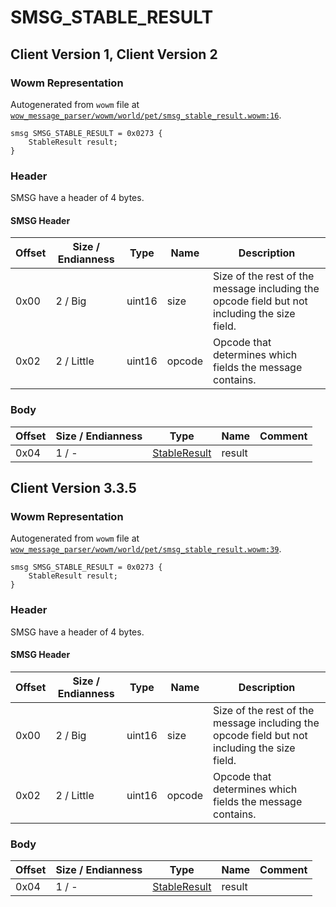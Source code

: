 # SMSG_STABLE_RESULT

## Client Version 1, Client Version 2

### Wowm Representation

Autogenerated from `wowm` file at [`wow_message_parser/wowm/world/pet/smsg_stable_result.wowm:16`](https://github.com/gtker/wow_messages/tree/main/wow_message_parser/wowm/world/pet/smsg_stable_result.wowm#L16).
```rust,ignore
smsg SMSG_STABLE_RESULT = 0x0273 {
    StableResult result;
}
```
### Header

SMSG have a header of 4 bytes.

#### SMSG Header

| Offset | Size / Endianness | Type   | Name   | Description |
| ------ | ----------------- | ------ | ------ | ----------- |
| 0x00   | 2 / Big           | uint16 | size   | Size of the rest of the message including the opcode field but not including the size field.|
| 0x02   | 2 / Little        | uint16 | opcode | Opcode that determines which fields the message contains.|

### Body

| Offset | Size / Endianness | Type | Name | Comment |
| ------ | ----------------- | ---- | ---- | ------- |
| 0x04 | 1 / - | [StableResult](stableresult.md) | result |  |

## Client Version 3.3.5

### Wowm Representation

Autogenerated from `wowm` file at [`wow_message_parser/wowm/world/pet/smsg_stable_result.wowm:39`](https://github.com/gtker/wow_messages/tree/main/wow_message_parser/wowm/world/pet/smsg_stable_result.wowm#L39).
```rust,ignore
smsg SMSG_STABLE_RESULT = 0x0273 {
    StableResult result;
}
```
### Header

SMSG have a header of 4 bytes.

#### SMSG Header

| Offset | Size / Endianness | Type   | Name   | Description |
| ------ | ----------------- | ------ | ------ | ----------- |
| 0x00   | 2 / Big           | uint16 | size   | Size of the rest of the message including the opcode field but not including the size field.|
| 0x02   | 2 / Little        | uint16 | opcode | Opcode that determines which fields the message contains.|

### Body

| Offset | Size / Endianness | Type | Name | Comment |
| ------ | ----------------- | ---- | ---- | ------- |
| 0x04 | 1 / - | [StableResult](stableresult.md) | result |  |

